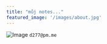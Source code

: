 ```yaml
---
title: "můj notes..."
featured_image: '/images/about.jpg'
---
```



![Image](/images/kevin2.png)
`d277@pm.me`



